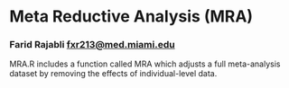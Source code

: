 # Meta Reductive Analysis (MRA)
### Farid Rajabli <fxr213@med.miami.edu>

MRA.R includes a function called MRA which adjusts a full meta-analysis dataset by removing the effects of individual-level data.
